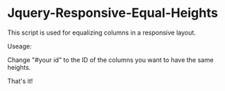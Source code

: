 Jquery-Responsive-Equal-Heights
===============================

This script is used for equalizing columns in a responsive layout.

Useage:

Change "#your id" to the ID of the columns you want to have the same heights.

That's it!
